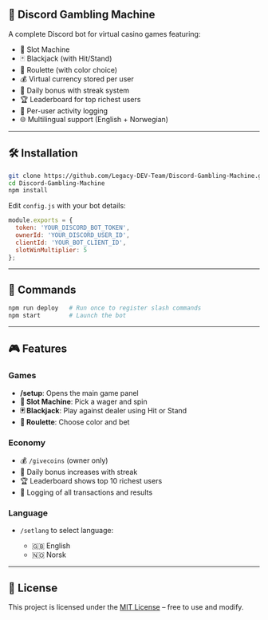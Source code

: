 ## 🎰 Discord Gambling Machine

A complete Discord bot for virtual casino games featuring:
- 🎰 Slot Machine
- 🃏 Blackjack (with Hit/Stand)
- 🎡 Roulette (with color choice)
- 💰 Virtual currency stored per user
- 🎁 Daily bonus with streak system
- 🏆 Leaderboard for top richest users
- 📜 Per-user activity logging
- 🌐 Multilingual support (English + Norwegian)

---

## 🛠 Installation

```bash
git clone https://github.com/Legacy-DEV-Team/Discord-Gambling-Machine.git
cd Discord-Gambling-Machine
npm install
````

Edit `config.js` with your bot details:

```js
module.exports = {
  token: 'YOUR_DISCORD_BOT_TOKEN',
  ownerId: 'YOUR_DISCORD_USER_ID',
  clientId: 'YOUR_BOT_CLIENT_ID',
  slotWinMultiplier: 5
};
```

---

## 🚀 Commands

```bash
npm run deploy   # Run once to register slash commands
npm start        # Launch the bot
```

---

## 🎮 Features

### Games

* **/setup**: Opens the main game panel
* **🎰 Slot Machine**: Pick a wager and spin
* **🃏 Blackjack**: Play against dealer using Hit or Stand
* **🎡 Roulette**: Choose color and bet

### Economy

* 💰 `/givecoins` (owner only)
* 🎁 Daily bonus increases with streak
* 🏆 Leaderboard shows top 10 richest users
* 📜 Logging of all transactions and results

### Language

* `/setlang` to select language:

  * 🇬🇧 English
  * 🇳🇴 Norsk

---

## 📄 License

This project is licensed under the [MIT License](LICENSE) – free to use and modify.